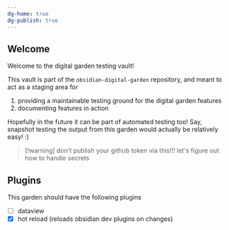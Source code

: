 ```yaml
---
dg-home: true
dg-publish: true
---
```

## Welcome

Welcome to the digital garden testing vault! 

This vault is part of the `obsidian-digital-garden` repository, and meant to act as a staging area for 

1. providing a maintainable testing ground for the digital garden features
2. documenting features in action 

Hopefully in the future it can be part of automated testing too! Say, snapshot testing the output from this garden would actually be relatively easy! :) 

> [!warning] don't publish your github token via this!!! 
> let's figure out how to handle secrets

## Plugins 

This garden should have the following plugins 

- [ ] dataview
- [x] hot reload (reloads obsidian dev plugins on changes)